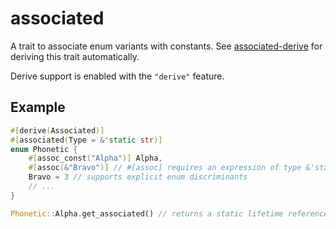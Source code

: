 # associated

A trait to associate enum variants with constants. See [associated-derive](https://docs.rs/associated-derive) for deriving this trait automatically.

Derive support is enabled with the `"derive"` feature.

## Example

```rust
#[derive(Associated)]
#[associated(Type = &'static str)]
enum Phonetic {
    #[assoc_const("Alpha")] Alpha,
    #[assoc(&"Bravo")] // #[assoc] requires an expression of type &'static Type
    Bravo = 3 // supports explicit enum discriminants
    // ...
}

Phonetic::Alpha.get_associated() // returns a static lifetime reference to "Alpha"
```
